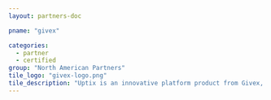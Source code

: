```yaml
---
layout: partners-doc

pname: "givex"

categories: 
  - partner
  - certified
group: "North American Partners"
tile_logo: "givex-logo.png"
tile_description: "Uptix is an innovative platform product from Givex, designed for the sports and entertainment industries. The Uptix complete suite of services turns your existing tickets into stored value tickets also known as loaded tickets. They can serve as payment at concessions and merchandise throughout your venue"
---
```

